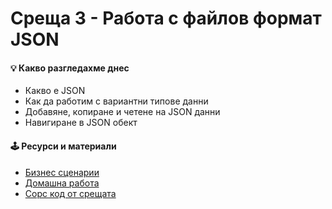 # Среща 3 - Работа с файлов формат JSON
 
#### 💡 Какво разгледахме днес
- Какво е JSON
- Как да работим с вариантни типове данни
- Добавяне, копиране и четене на JSON данни
- Навигиране в JSON обект

#### 🕹️ Ресурси и материали
- [Бизнес сценарии](./cw)
- [Домашна работа](./hw)
- [Сорс код от срещата](./source/)